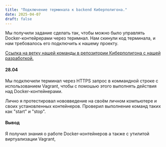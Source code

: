 ```yaml
---
title: "Подключение терминала к backend Киберполигона."
date: 2025-04-07
draft: false
---
```

Мы получили задание сделать так, чтобы можно было управлять Docker-контейрерами через теримнал. Нам скинули код терминала, и нам требовалось его подключить к нашему проекту.

[Ссылка на ветку нашей команды в репозитории Киберполигона с нашей разработкой.](https://github.com/cyberpolygon2024/cyberpolygon/tree/vagrant_to_docker_replacement/src/backend)
#### 28.04
Мы подключили терминал через HTTPS запрос в коммандной строке с использованием Vagrant, чтобы с помошью этого выполнять действия над Docker-контейнерами.

Лично я протестировал нововведение на своём личном компьютере и своих установленных контейнеров. Проверил выполнение команд таких как "start" и "stop".
#### Вывод
Я получил знания о работе Docker-контейнеров а также с утилитой виртуализации Vagrant, 